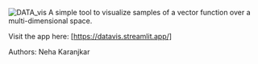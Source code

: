 

![DATA_vis](https://user-images.githubusercontent.com/21056796/219284531-11264ffb-a3f1-43e4-87fb-20b83df947aa.png)
A simple tool to visualize samples of a vector function over a multi-dimensional space.

Visit the app here:  [https://datavis.streamlit.app/]


Authors: Neha Karanjkar
